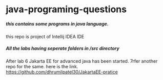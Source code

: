 # java-programing-questions

##### this contains some programs in java language.
this repo is project of Intellij IDEA IDE
##### All the labs having seperate folders in /src directory
After lab 6 Jakarta EE for advanced java has been started.
7rfer another repo for the same.
here is the link.
https://github.com/dhrumilpatel30/JakartaEE-pratice
